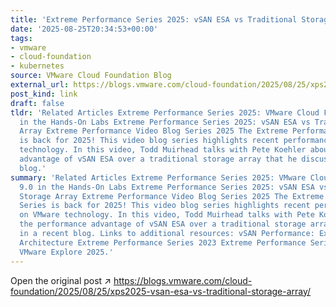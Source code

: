 ```yaml
---
title: 'Extreme Performance Series 2025: vSAN ESA vs Traditional Storage Array'
date: '2025-08-25T20:34:53+00:00'
tags:
- vmware
- cloud-foundation
- kubernetes
source: VMware Cloud Foundation Blog
external_url: https://blogs.vmware.com/cloud-foundation/2025/08/25/xps2025-vsan-esa-vs-traditional-storage-array/
post_kind: link
draft: false
tldr: 'Related Articles Extreme Performance Series 2025: VMware Cloud Foundation 9.0
  in the Hands-On Labs Extreme Performance Series 2025: vSAN ESA vs Traditional Storage
  Array Extreme Performance Video Blog Series 2025 The Extreme Performance Series
  is back for 2025! This video blog series highlights recent performance work on VMware
  technology. In this video, Todd Muirhead talks with Pete Koehler about the performance
  advantage of vSAN ESA over a traditional storage array that he discussed in a recent
  blog.'
summary: 'Related Articles Extreme Performance Series 2025: VMware Cloud Foundation
  9.0 in the Hands-On Labs Extreme Performance Series 2025: vSAN ESA vs Traditional
  Storage Array Extreme Performance Video Blog Series 2025 The Extreme Performance
  Series is back for 2025! This video blog series highlights recent performance work
  on VMware technology. In this video, Todd Muirhead talks with Pete Koehler about
  the performance advantage of vSAN ESA over a traditional storage array that he discussed
  in a recent blog. Links to additional resources: vSAN Performance: Express Storage
  Architecture Extreme Performance Series 2023 Extreme Performance Series Playlist
  VMware Explore 2025.'
---
```

Open the original post ↗ https://blogs.vmware.com/cloud-foundation/2025/08/25/xps2025-vsan-esa-vs-traditional-storage-array/
